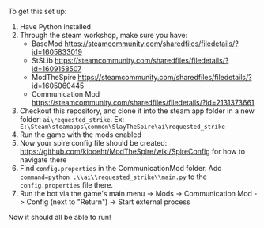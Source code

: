 To get this set up:

1) Have Python installed
2) Through the steam workshop, make sure you have:
    - BaseMod https://steamcommunity.com/sharedfiles/filedetails/?id=1605833019
    - StSLib https://steamcommunity.com/sharedfiles/filedetails/?id=1609158507
    - ModTheSpire https://steamcommunity.com/sharedfiles/filedetails/?id=1605060445
    - Communication Mod https://steamcommunity.com/sharedfiles/filedetails/?id=2131373661
3) Checkout this repository, and clone it into the steam app folder in a new folder: `ai\requested_strike`. Ex: ` E:\Steam\steamapps\common\SlayTheSpire\ai\requested_strike`
4) Run the game with the mods enabled
5) Now your spire config file should be created: https://github.com/kiooeht/ModTheSpire/wiki/SpireConfig for how to navigate there
6) Find `config.properties` in the CommunicationMod folder. Add `command=python .\\ai\\requested_strike\\main.py` to the `config.properties` file there.
7) Run the bot via the game's main menu -> Mods -> Communication Mod -> Config (next to "Return") -> Start external process

Now it should all be able to run!
